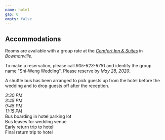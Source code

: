 ```yaml
---
name: hotel
gap: 0
empty: false
---
```

## Accommodations
Rooms are available with a group rate at the [*Comfort Inn & Suites*](https://www.choicehotels.com/en-ca/ontario/bowmanville/comfort-inn-hotels/cna97) in *Bowmanville*.

To make a reservation, please call *905-623-6781* and identify the group name "Shi-Weng Wedding". Please reserve by *May 28, 2020*.

A shuttle bus has been arranged to pick guests up from the hotel before the wedding and to drop guests off after the reception.

<div class="schedule">
    <div class="event-times">
        <div><em>3:30 PM</em></div>
        <div><em>3:45 PM</em></div>
        <div><em>9:45 PM</em></div>
        <div><em>11:15 PM</em></div>
    </div>
    <div>
        <div>Bus boarding in hotel parking lot</div>
        <div>Bus leaves for wedding venue</div>
        <div>Early return trip to hotel</div>
        <div>Final return trip to hotel</div>
    </div>
</div>

